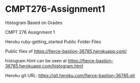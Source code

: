 # CMPT276-Assignment1
Histogram Based on Grades


CMPT 276 Assignment 1

Heroku ruby-getting_started Public Folder Files


Public files of https://fierce-bastion-36785.herokuapp.com/

histogram.html can be seen at https://fierce-bastion-36785.herokuapp.com/histogram.html

Heroku git URL: https://git.heroku.com/fierce-bastion-36785.git
